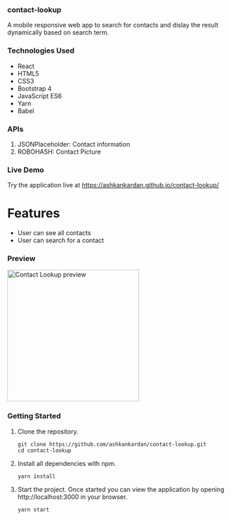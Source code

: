 ### contact-lookup
A mobile responsive web app to search for contacts and dislay the result dynamically based on search term.


### Technologies Used
* React
* HTML5
* CSS3
* Bootstrap 4
* JavaScript ES6
* Yarn
* Babel

### APIs
1. JSONPlaceholder: Contact information
2. ROBOHASH: Contact Picture

### Live Demo
Try the application live at https://ashkankardan.github.io/contact-lookup/

# Features
* User can see all contacts
* User can search for a contact

### Preview
<img src="./src/img/contact-lookup.gif" alt="Contact Lookup preview" width="300">

### Getting Started

1. Clone the repository.

    ```shell
    git clone https://github.com/ashkankardan/contact-lookup.git
    cd contact-lookup
    ```
2. Install all dependencies with npm.

    ```shell
    yarn install
    ```

3. Start the project. Once started you can view the application by opening http://localhost:3000 in your browser.

    ```shell
    yarn start
    ```
